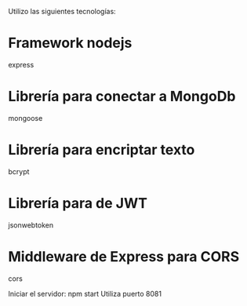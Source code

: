 Utilizo las siguientes tecnologías:

# Framework nodejs

express

# Librería para conectar a MongoDb

mongoose

# Librería para encriptar texto

bcrypt

# Librería para de JWT

jsonwebtoken

# Middleware de Express para CORS

cors

Iniciar el servidor: npm start
Utiliza puerto 8081
